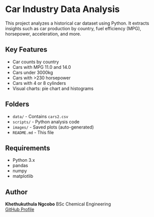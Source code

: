 # Car Industry Data Analysis

This project analyzes a historical car dataset using Python. It extracts insights such as car production by country, fuel efficiency (MPG), horsepower, acceleration, and more.

## Key Features
- Car counts by country
- Cars with MPG 11.0 and 14.0
- Cars under 3000kg
- Cars with >230 horsepower
- Cars with 4 or 8 cylinders
- Visual charts: pie chart and histograms

## Folders
- `data/` - Contains `cars2.csv`
- `scripts/` - Python analysis code
- `images/` - Saved plots (auto-generated)
- `README.md` - This file

## Requirements
- Python 3.x
- pandas
- numpy
- matplotlib

## Author
**Khethukuthula Ngcobo**
BSc Chemical Engineering  
[GitHub Profile](https://github.com/itskhethon)
